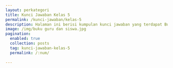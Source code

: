 ```yaml
---
layout: perkategori
title: Kunci Jawaban Kelas 5
permalink: /kunci-jawaban/kelas-5
description: Halaman ini berisi kumpulan kunci jawaban yang terdapat Buku Sekolah Elektronik (BSE) Satuan Pendidikan SD Kelas 5.
image: /img/buku guru dan siswa.jpg
pagination: 
  enabled: true
  collection: posts
  tag: kunci-jawaban-kelas-5
  permalink: /:num/
  
---
```

